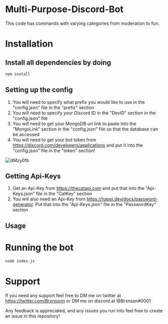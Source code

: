 # Multi-Purpose-Discord-Bot

This code has commands with varying categories from moderation to fun.

# Installation

## Install all dependencies by doing
```bash
npm install
```

## Setting up the config

1) You will need to specify what prefix you would like to use in the "config.json" file in the "prefix" section
2) You will need to specify your Discord ID in the "DevID" section in the "config.json" file
3) You will need to get your MongoDB url link to paste into the "MongoLink" section in the "config.json" file so that the database can be accessed
4) You will need to get your bot token from https://discord.com/developers/applications and put it into the "config.json" file in the "token" section!

![dMzy0fb](https://user-images.githubusercontent.com/79931117/117315501-a9eea100-ae7f-11eb-8dec-0cf52be6735a.png)


## Getting Api-Keys

1) Get an Api-Key from https://thecatapi.com and put that into the "Api-Keys.json" file in the "CatKey" section
2) You will also need an Api-Key from https://happi.dev/docs/password-generator. Put that into the "Api-Keys.json" file in the "PasswordKey" section

## Usage

# Running the bot

```bash
node index.js
```

# Support

If you need any support feel free to DM me on twitter at https://twitter.com/Brxnsonn or DM me on discord at @Brxnson#0001

Any feedback is appreciated, and any issues you run into feel free to create an issue in this repository!
